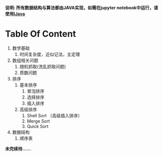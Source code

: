 **说明: 所有数据结构与算法都由JAVA实现，如需在jupyter notebook中运行，请使用[IJava](https://github.com/SpencerPark/IJava)** 

# Table Of Content

1. 数学基础
   1. 时间复杂度，近似记法，主定理
2. 数组相关问题
   1. 随机抓取(洗乱抓取问题)
   2. 质数问题
3. 排序
   1. 基本排序
      1. 冒泡排序
      2. 选择排序
      3. 插入排序
   2. 高级排序
      1. Shell Sort （高级插入排序）
      2. Merge Sort
      3. Quick Sort
4. 数据结构
   1. 顺序表

**未完续待......**